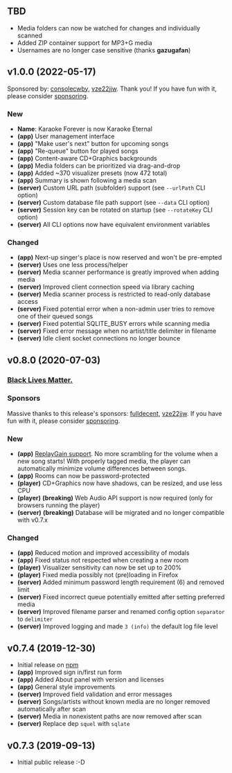 ## TBD

- Media folders can now be watched for changes and individually scanned
- Added ZIP container support for MP3+G media
- Usernames are no longer case sensitive (thanks **gazugafan**)

## v1.0.0 (2022-05-17)

Sponsored by: [consolecwby](https://github.com/consolecwby), [vze22jjw](https://github.com/vze22jjw). Thank you! If you have fun with it, please consider [sponsoring](https://www.karaoke-eternal.com/sponsor).

### New

- **Name**: Karaoke Forever is now Karaoke Eternal
- **(app)** User management interface
- **(app)** "Make user's next" button for upcoming songs
- **(app)** "Re-queue" button for played songs
- **(app)** Content-aware CD+Graphics backgrounds
- **(app)** Media folders can be prioritized via drag-and-drop
- **(app)** Added ~370 visualizer presets (now 472 total)
- **(app)** Summary is shown following a media scan
- **(server)** Custom URL path (subfolder) support (see `--urlPath` CLI option)
- **(server)** Custom database file path support (see `--data` CLI option)
- **(server)** Session key can be rotated on startup (see `--rotateKey` CLI option)
- **(server)** All CLI options now have equivalent environment variables

### Changed

- **(app)** Next-up singer's place is now reserved and won't be pre-empted
- **(server)** Uses one less process/helper
- **(server)** Media scanner performance is greatly improved when adding media
- **(server)** Improved client connection speed via library caching
- **(server)** Media scanner process is restricted to read-only database access
- **(server)** Fixed potential error when a non-admin user tries to remove one of their queued songs
- **(server)** Fixed potential SQLITE_BUSY errors while scanning media
- **(server)** Fixed error message when no artist/title delimiter in filename
- **(server)** Idle client socket connections no longer bounce

## v0.8.0 (2020-07-03)

### [Black Lives Matter.](https://blacklivesmatter.com)

### Sponsors

Massive thanks to this release's sponsors: [fulldecent](https://github.com/fulldecent), [vze22jjw](https://github.com/vze22jjw). If you have fun with it, please consider [sponsoring](https://www.karaoke-eternal.com/sponsor).

### New

- **(app)** [ReplayGain support](http://www.karaoke-eternal.com/docs/#preferences-admin-only). No more scrambling for the volume when a new song starts! With properly tagged media, the player can automatically minimize volume differences between songs.
- **(app)** Rooms can now be password-protected
- **(player)** CD+Graphics now have shadows, can be resized, and use less CPU
- **(player)** **(breaking)** Web Audio API support is now required (only for browsers running the player)
- **(server)** **(breaking)** Database will be migrated and no longer compatible with v0.7.x

### Changed

- **(app)** Reduced motion and improved accessibility of modals
- **(app)** Fixed status not respected when creating a new room
- **(player)** Visualizer sensitivity can now be set up to 200%
- **(player)** Fixed media possibly not (pre)loading in Firefox
- **(server)** Added minimum password length requirement (6) and removed limit
- **(server)** Fixed incorrect queue potentially emitted after setting preferred media
- **(server)** Improved filename parser and renamed config option `separator` to `delimiter`
- **(server)** Improved logging and made `3 (info)` the default log file level

## v0.7.4 (2019-12-30)

- Initial release on [npm](https://www.npmjs.com/package/karaoke-eternal)
- **(app)** Improved sign in/first run form
- **(app)** Added About panel with version and licenses
- **(app)** General style improvements
- **(server)** Improved field validation and error messages
- **(server)** Songs/artists without known media are no longer removed automatically after scan
- **(server)** Media in nonexistent paths are now removed after scan
- **(server)** Replace dep `squel` with `sqlate`

## v0.7.3 (2019-09-13)

- Initial public release :-D
